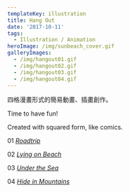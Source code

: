 ```yaml
---
templateKey: illustration
title: Hang Out
date: '2017-10-11'
tags:
  - Illustration / Animation
heroImage: /img/sunbeach_cover.gif
galleryImages:
  - /img/hangout01.gif
  - /img/hangout02.gif
  - /img/hangout03.gif
  - /img/hangout04.gif
---
```

四格漫畫形式的簡易動畫、插畫創作。

Time to have fun!

Created with squared form, like comics. 

01 [_Roadtrip_](https://liuliangyin.github.io/roadtrip/)

02 [_Lying on Beach_](https://liuliangyin.github.io/Beach/)

03 [_Under the Sea_](https://liuliangyin.github.io/underthesea/)

04 [_Hide in Mountains_](https://liuliangyin.github.io/moutains/)
